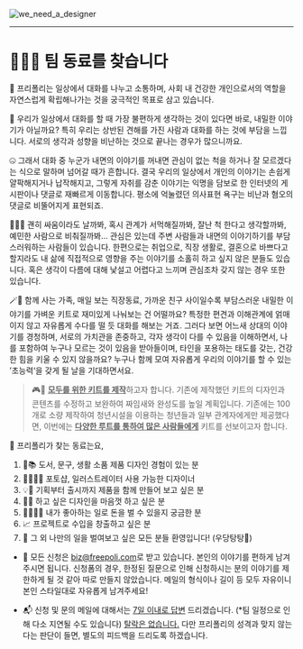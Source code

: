 ![we_need_a_designer](/images/blog/we_need_a_designer.svg)

---------------------------------------

🐱‍💻🎨 팀 동료를 찾습니다
=====================


💝 프리폴리는 일상에서 대화를 나누고 소통하며, 사회 내 건강한 개인으로서의 역할을 자연스럽게 확립해나가는 것을 궁극적인 목표로 삼고 있습니다.

🤔 우리가 일상에서 대화를 할 때 가장 불편하게 생각하는 것이 있다면 바로, 내밀한 이야기가 아닐까요? 특히 우리는 상반된 견해를 가진 사람과 대화를 하는 것에 부담을 느낍니다. 서로의 생각과 성향을 비난하는 것으로 끝나는 경우가 많으니까요. 

🤐 그래서 대화 중 누군가 내면의 이야기를 꺼내면 관심이 없는 척을 하거나 잘 모르겠다는 식으로 말하며 넘어갈 때가 흔합니다. 결국 우리의 일상에서 개인의 이야기는 손쉽게 얄팍해지거나 납작해지고, 그렇게 자취를 감춘 이야기는 익명을 담보로 한 인터넷의 게시판이나 댓글로 재빠르게 이동합니다. 평소에 억눌렸던 의사표현 욕구는 비난과 혐오의 댓글로 비뚤어지게 표현되죠.

🙈🙉🙊 괜히 싸움이라도 날까봐, 혹시 관계가 서먹해질까봐, 잘난 척 한다고 생각할까봐, 예민한 사람으로 비춰질까봐... 관심은 있는데 주변 사람들과 내면의 이야기하기를 부담스러워하는 사람들이 있습니다. 한편으로는 취업으로, 직장 생활로, 결혼으로 바쁘다고 할지라도 내 삶에 직접적으로 영향을 주는 이야기를 소홀히 하고 싶지 않은 분들도 있습니다. 혹은 생각이 다름에 대해 낯설고 어렵다고 느끼며 관심조차 갖지 않는 경우 또한 있습니다. 

🪄🌈 함께 사는 가족, 매일 보는 직장동료, 가까운 친구 사이일수록 부담스러운 내밀한 이야기를 가벼운 키트로 재미있게 나눠보는 건 어떨까요? 특정한 편견과 이해관계에 얽매이지 않고 자유롭게 수다를 떨 듯 대화를 해보는 거죠. 그러다 보면 어느새 상대의 이야기를 경청하며, 서로의 가치관을 존중하고, 각자 생각이 다를 수 있음을 이해하면서, 나를 포함하여 누구나 모르는 것이 있음을 받아들이며, 타인을 포용하는 태도를 갖는, 건강한 힘을 키울 수 있지 않을까요? 누구나 함께 모여 자유롭게 우리의 이야기를 할 수 있는 ’초능력‘을 갖게 될 날을 기대하면서요.

> 🎮🎲 <u>**모두를 위한 키트를 제작**</u>하고자 합니다. 기존에 제작했던 키트의 디자인과 콘텐츠를 수정하고 보완하여 짜임새와 완성도를 높일 계획입니다. 기존에는 100개로 소량 제작하여 청년시설을 이용하는 청년들과 일부 관계자에게만 제공했다면, 이번에는 <u>**다양한 루트를 통하여 많은 사람들에게**</u> 키트를 선보이고자 합니다. 

📍 프리폴리가 찾는 동료는요, 
1. 📝📚 도서, 문구, 생활 소품 제품 디자인 경험이 있는 분
2. 👩‍💻👨‍💻 포토샵, 일러스트레이터 사용 가능한 디자이너
3. 💡🎁 기획부터 출시까지 제품을 함께 만들어 보고 싶은 분
4. 💃🕺 하고 싶은 디자인을 마음껏 하고 싶은 분
5. 🤹‍♀️🤹‍♂️ 내가 좋아하는 일로 돈을 벌 수 있을지 궁금한 분
6. 📈 프로젝트로 수입을 창출하고 싶은 분
7. 👀 그 외 나만의 일을 벌여보고 싶은 모든 분들 환영입니다! (우당탕탕🔨)


- 📧 모든 신청은 [biz@freepoli.com](mailto:biz@freepoli.com)로 받고 있습니다. 본인의 이야기를 편하게 남겨주시면 됩니다. 신청폼의 경우, 한정된 질문으로 인해 신청하시는 분의 이야기를 제한하게 될 것 같아 따로 만들지 않았습니다. 메일의 형식이나 길이 등 모두 자유이니 본인 스타일대로 자유롭게 남겨주세요!

- 📬 신청 및 문의 메일에 대해서는 <u>7일 이내로 답변</u> 드리겠습니다. (*팀 일정으로 인해 다소 지연될 수도 있습니다) <u>탈락은 없습니다.</u> 다만 프리폴리의 성격과 맞지 않는다는 판단이 들면, 별도의 피드백을 드리도록 하겠습니다.

